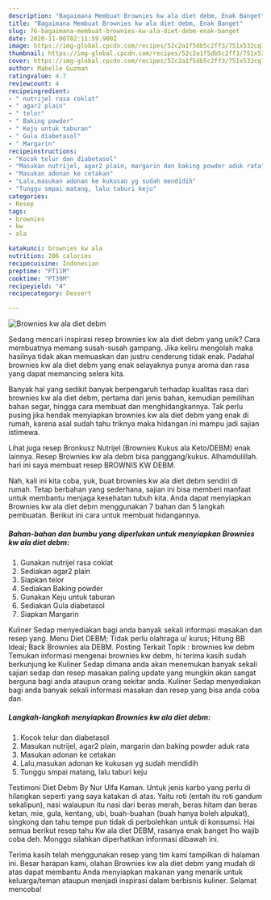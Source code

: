 ```yaml
---
description: "Bagaimana Membuat Brownies kw ala diet debm, Enak Banget"
title: "Bagaimana Membuat Brownies kw ala diet debm, Enak Banget"
slug: 76-bagaimana-membuat-brownies-kw-ala-diet-debm-enak-banget
date: 2020-11-06T02:11:59.900Z
image: https://img-global.cpcdn.com/recipes/52c2a1f5db5c2ff3/751x532cq70/brownies-kw-ala-diet-debm-foto-resep-utama.jpg
thumbnail: https://img-global.cpcdn.com/recipes/52c2a1f5db5c2ff3/751x532cq70/brownies-kw-ala-diet-debm-foto-resep-utama.jpg
cover: https://img-global.cpcdn.com/recipes/52c2a1f5db5c2ff3/751x532cq70/brownies-kw-ala-diet-debm-foto-resep-utama.jpg
author: Mabelle Guzman
ratingvalue: 4.7
reviewcount: 4
recipeingredient:
- " nutrijel rasa coklat"
- " agar2 plain"
- " telor"
- " Baking powder"
- " Keju untuk taburan"
- " Gula diabetasol"
- " Margarin"
recipeinstructions:
- "Kocok telur dan diabetasol"
- "Masukan nutrijel, agar2 plain, margarin dan baking powder aduk rata"
- "Masukan adonan ke cetakan"
- "Lalu,masukan adonan ke kukusan yg sudah mendidih"
- "Tunggu smpai matang, lalu taburi keju"
categories:
- Resep
tags:
- brownies
- kw
- ala

katakunci: brownies kw ala 
nutrition: 286 calories
recipecuisine: Indonesian
preptime: "PT11M"
cooktime: "PT39M"
recipeyield: "4"
recipecategory: Dessert

---
```



![Brownies kw ala diet debm](https://img-global.cpcdn.com/recipes/52c2a1f5db5c2ff3/751x532cq70/brownies-kw-ala-diet-debm-foto-resep-utama.jpg)

Sedang mencari inspirasi resep brownies kw ala diet debm yang unik? Cara membuatnya memang susah-susah gampang. Jika keliru mengolah maka hasilnya tidak akan memuaskan dan justru cenderung tidak enak. Padahal brownies kw ala diet debm yang enak selayaknya punya aroma dan rasa yang dapat memancing selera kita.

Banyak hal yang sedikit banyak berpengaruh terhadap kualitas rasa dari brownies kw ala diet debm, pertama dari jenis bahan, kemudian pemilihan bahan segar, hingga cara membuat dan menghidangkannya. Tak perlu pusing jika hendak menyiapkan brownies kw ala diet debm yang enak di rumah, karena asal sudah tahu triknya maka hidangan ini mampu jadi sajian istimewa.

Lihat juga resep Bronkusz Nutrijel (Brownies Kukus ala Keto/DEBM) enak lainnya. Resep Brownies kw ala debm bisa panggang/kukus. Alhamdulillah. hari ini saya membuat resep BROWNIS KW DEBM.


Nah, kali ini kita coba, yuk, buat brownies kw ala diet debm sendiri di rumah. Tetap berbahan yang sederhana, sajian ini bisa memberi manfaat untuk membantu menjaga kesehatan tubuh kita. Anda dapat menyiapkan Brownies kw ala diet debm menggunakan 7 bahan dan 5 langkah pembuatan. Berikut ini cara untuk membuat hidangannya.

<!--inarticleads1-->

##### Bahan-bahan dan bumbu yang diperlukan untuk menyiapkan Brownies kw ala diet debm:

1. Gunakan  nutrijel rasa coklat
1. Sediakan  agar2 plain
1. Siapkan  telor
1. Sediakan  Baking powder
1. Gunakan  Keju untuk taburan
1. Sediakan  Gula diabetasol
1. Siapkan  Margarin


Kuliner Sedap menyediakan bagi anda banyak sekali informasi masakan dan resep yang. Menu Diet DEBM; Tidak perlu olahraga u/ kurus; Hitung BB Ideal; Back Brownies ala DEBM. Posting Terkait Topik : brownies kw debm Temukan informasi mengenai brownies kw debm, hi terima kasih sudah berkunjung ke Kuliner Sedap dimana anda akan menemukan banyak sekali sajian sedap dan resep masakan paling update yang mungkin akan sangat berguna bagi anda ataupun orang sekitar anda. Kuliner Sedap menyediakan bagi anda banyak sekali informasi masakan dan resep yang bisa anda coba dan. 

<!--inarticleads2-->

##### Langkah-langkah menyiapkan Brownies kw ala diet debm:

1. Kocok telur dan diabetasol
1. Masukan nutrijel, agar2 plain, margarin dan baking powder aduk rata
1. Masukan adonan ke cetakan
1. Lalu,masukan adonan ke kukusan yg sudah mendidih
1. Tunggu smpai matang, lalu taburi keju


Testimoni Diet Debm By Nur Ulfa Kaman. Untuk jenis karbo yang perlu di hilangkan seperti yang saya katakan di atas. Yaitu roti (entah itu roti gandum sekalipun), nasi walaupun itu nasi dari beras merah, beras hitam dan beras ketan, mie, gula, kentang, ubi, buah-buahan (buah hanya boleh alpukat), singkong dan tahu tempe pun tidak di perbolehkan untuk di konsumsi. Hai semua berikut resep tahu Kw ala diet DEBM, rasanya enak banget lho wajib coba deh. Monggo silahkan diperhatikan informasi dibawah ini. 

Terima kasih telah menggunakan resep yang tim kami tampilkan di halaman ini. Besar harapan kami, olahan Brownies kw ala diet debm yang mudah di atas dapat membantu Anda menyiapkan makanan yang menarik untuk keluarga/teman ataupun menjadi inspirasi dalam berbisnis kuliner. Selamat mencoba!
